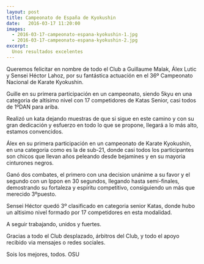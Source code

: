 ```yaml
---
layout: post
title: Campeonato de España de Kyokushin
date:   2016-03-17 11:20:00
images:
  - 2016-03-17-campeonato-espana-kyokushin-1.jpg
  - 2016-03-17-campeonato-espana-kyokushin-2.jpg
excerpt:
  Unos resultados excelentes
---
```

Queremos felicitar en nombre de todo el Club a Guillaume Malak, Álex Lutic y
Sensei Héctor Lahoz, por su fantástica actuación en el 36º Campeonato Nacional de
Karate Kyokushin.

Guille en su primera participación en un campeonato, siendo 5kyu en una
categoria de altísimo nivel con 17 competidores de Katas Senior, casi todos de
1ºDAN para ariba.

Realizó un kata dejando muestras de que si sigue en este
camino y con su gran dedicación y esfuerzo en todo lo que se propone, llegará a
lo más alto, estamos convencidos.

Álex en su primera participación en un campeonato de Karate Kyokushin, en una
categoria como es la de sub-21, donde casi todos los participantes son chicos
que llevan años peleando desde bejamines y en su mayoria cinturones negros.

Ganó dos combates, el primero con una decision unánime a su favor y el segundo con
un Ippon en 30 segundos, llegando hasta semi-finales, demostrando su fortaleza
y espíritu competitivo, consiguiendo un más que merecido 3ºpuesto.

Sensei Héctor quedó 3º clasificado en categoria senior Katas, donde hubo un
altisimo nivel formado por 17 competidores en esta modalidad.

A seguir trabajando, unidos y fuertes.

Gracias a todo el Club desplazado, árbitros del Club, y todo el apoyo recibido via mensajes o redes sociales.

Sois los mejores, todos. OSU
